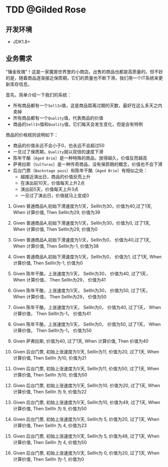# TDD @Gilded Rose


## 开发环境
 - JDK1.8+
 
## 业务需求

"镶金玫瑰"！这是一家魔兽世界里的小商店。出售的商品也都是高质量的。但不妙的是，随着商品逐渐接近保质期，它们的质量也不断下滑。我们用一个IT系统来更新库存信息。

首先，简单介绍一下我们的系统：

- 所有商品都有一个`SellIn`值，这是商品距离过期的天数，最好在这么多天之内卖掉
- 所有商品都有一个`Quality`值，代表商品的价值
- 商品的`SellIn`值和`Quality`值，它们每天会发生变化，但是会有特例


商品的价格规则说明如下：

- 商品的价值永远不会小于0，也永远不会超过50
- 一旦过了保质期，`Quality`就以双倍的速度下滑
- 陈年干酪（`Aged Brie`）是一种特殊的商品，放得越久，价值反而越高
- 萨弗拉斯（`Sulfuras`）是一种传奇商品，没有保质期的概念，价值也不会下滑
- 后台门票（`Backstage pass`）和陈年干酪（`Aged Brie`）有相似之处：
	- 越接近演出日，商品的价值反而上升
	- 在演出前10天，价值每天上升2点
	- 演出前5天，价值每天上升3点
	- 一旦过了演出日，价值就马上变成0

1. Given 普通商品A,初始下滑速度为1/天，SellIn为30，价值为40,过了1天, When 计算价值, Then SellIn为29, 价值为39  
2. Given 普通商品A,初始下滑速度为1/天，SellIn为30，价值为0, 过了1天, When 计算价值, Then SellIn为29, 价值为0  
3. Given 普通商品A,初始下滑速度为1/天，SellIn为0， 价值为40,过了1天, When 计算价值, Then SellIn为-1, 价值为38
4. Given 普通商品A,初始下滑速度为1/天，SellIn为0， 价值为1, 过了1天, When 计算价值, Then SellIn为-1, 价值为0

5. Given 陈年干酪，上涨速度为1/天， SellIn为30， 价值为40, 过了1天， When 计算价值， Then SellIn为29， 价值为41
6. Given 陈年干酪，上涨速度为1/天， SellIn为30， 价值为50, 过了1天， When 计算价值， Then SellIn为29， 价值为50
7. Given 陈年干酪，上涨速度为1/天， SellIn为0，  价值为40, 过了1天， When 计算价值， Then SellIn为-1， 价值为41
8. Given 陈年干酪，上涨速度为1/天， SellIn为0，  价值为50, 过了1天， When 计算价值， Then SellIn为-1， 价值为50

9. Given 萨弗拉斯, 价值为40, 过了1天, When 计算价值, Then 价值为40

10. Given 后台门票, 初始上涨速度为1/天, SellIn为11, 价值为20, 过了1天, When 计算价值, Then SellIn 为10, 价值为21
11. Given 后台门票, 初始上涨速度为1/天, SellIn为11, 价值为50, 过了1天, When 计算价值, Then SellIn 为10, 价值为50
12. Given 后台门票, 初始上涨速度为1/天, SellIn为10, 价值为20, 过了1天, When 计算价值, Then SellIn 为 9, 价值为22
13. Given 后台门票, 初始上涨速度为1/天, SellIn为10, 价值为49, 过了1天, When 计算价值, Then SellIn 为 9, 价值为50
14. Given 后台门票, 初始上涨速度为1/天, SellIn为 5, 价值为20, 过了1天, When 计算价值, Then SellIn 为 4, 价值为23
15. Given 后台门票, 初始上涨速度为1/天, SellIn为 5, 价值为48, 过了1天, When 计算价值, Then SellIn 为 4, 价值为50
16. Given 后台门票, 初始上涨速度为1/天, SellIn为 0, 价值为20, 过了1天, When 计算价值, Then SellIn 为-1, 价值为0




